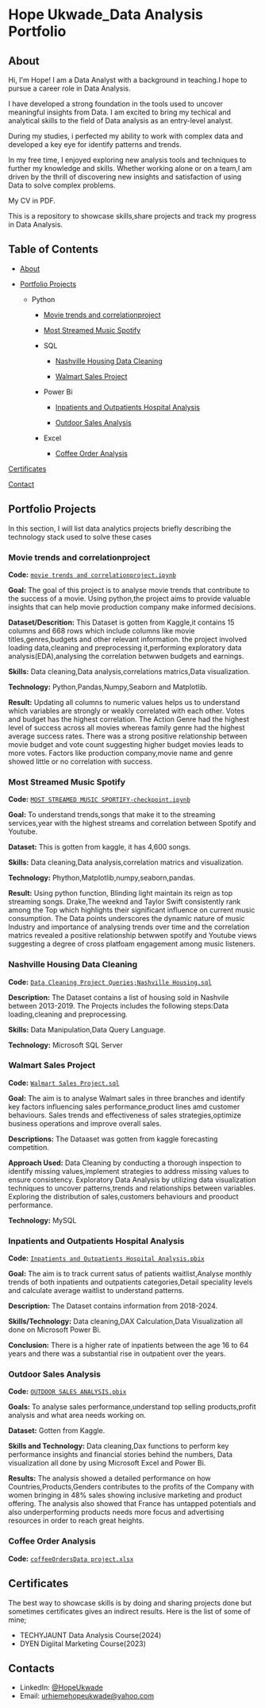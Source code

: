 # Hope Ukwade_Data Analysis Portfolio
## About
Hi, I'm Hope! I am a Data Analyst with a background in teaching.I hope to pursue a career role in Data Analysis.


I have developed a strong foundation in the tools used to uncover meaningful insights from Data. I am excited to bring my techical and analytical skills to the field of Data analysis as an entry-level analyst.


During my studies, i perfected my ability to work with complex data and developed a key eye for identify patterns and trends.

In my free time, I enjoyed exploring new analysis tools and techniques to further my knowledge and skills. Whether working alone or on a team,I am driven by the thrill of discovering new insights and satisfaction of using Data to solve complex problems.


My CV in PDF.


This is a repository to showcase skills,share projects and track my progress in Data Analysis.


## Table of Contents


  -  [About](#About)

  
   - [Portfolio Projects](#Portfolio-Projects)

      - Python

        - [Movie trends and correlationproject](https://github.com/hopeukwade/Hope-Ukwade-Data-Analysis-Portfolio/#Movie-trends-and-correlationproject) 

        - [Most Streamed Music Spotify](https://github.com/hopeukwade/Hope-Ukwade-Data-Analysis-Portfolio#Most-Streamed-Music-Spotify)

         -  SQL

               - [Nashville Housing Data Cleaning](https://github.com/hopeukwade/Hope-Ukwade-Data-Analysis-Portfolio#nashville-housing-data-cleaning)

               - [Walmart Sales Project](https://github.com/hopeukwade/Hope-Ukwade-Data-Analysis-Portfolio#walmart-sales-project)

         -  Power Bi

               - [Inpatients and Outpatients Hospital Analysis](https://github.com/hopeukwade/Hope-Ukwade-Data-Analysis-Portfolio#inpatients-and-outpatients-hospital-analysis)

               - [Outdoor Sales Analysis](https://github.com/hopeukwade/Hope-Ukwade-Data-Analysis-Portfolio#outdoor-sales-analysis)

         -  Excel 

               - [Coffee Order Analysis](https://github.com/hopeukwade/Hope-Ukwade-Data-Analysis-Portfolio#coffee-order-analysis)
 

 [Certificates](Certificates)


 [Contact](Contact)


 ## Portfolio Projects
 

 In this section, I will list data analytics projects briefly describing the technology stack used to solve these cases


 ### Movie trends and correlationproject

 **Code:** [` movie trends and correlationproject.ipynb `](https://github.com/hopeukwade/Portfolioprojects/blob/main/movie%20trends%20and%20correlationproject.ipynb)

 **Goal:** The goal of this project is to analyse movie trends that contribute to the success of a movie. Using python,the project aims to provide valuable insights that can help movie production company make informed decisions.

 **Dataset/Descrition:** This Dataset is gotten from Kaggle,it contains 15 columns and 668 rows which include columns like movie titles,genres,budgets and other relevant information. the project involved loading data,cleaning and preprocessing it,performing exploratory data analysis(EDA),analysing the correlation betwwen budgets and earnings.

 **Skills:** Data cleaning,Data analysis,correlations matrics,Data visualization.

 **Technology:** Python,Pandas,Numpy,Seaborn and Matplotlib.

 **Result:** Updating all columns to numeric values helps us to understand which variables are strongly or weakly correlated with each other. Votes and budget has the highest correlation. The Action Genre had the highest level of success across all movies whereas family genre had the highest average success rates. There was a strong positive relationship between movie budget and vote count suggesting higher budget movies leads to more votes. Factors like production company,movie name and genre showed little or no correlation with success.


### Most Streamed Music Spotify 

**Code:** [`MOST STREAMED MUSIC SPORTIFY-checkpoint.ipynb`](https://github.com/hopeukwade/Portfolioprojects/blob/main/MOST%20STREAMED%20MUSIC%20SPORTIFY-checkpoint.ipynb)

**Goal:** To understand trends,songs that make it to the streaming services,year with the highest streams and correlation between Spotify and Youtube.

**Dataset:** This is gotten from kaggle, it has 4,600 songs.

**Skills:** Data cleaning,Data analysis,correlation matrics and visualization.

**Technology:** Phython,Matplotlib,numpy,seaborn,pandas.

**Result:** Using python function, Blinding light maintain its reign as top streaming songs. Drake,The weeknd and Taylor Swift consistently rank among the Top which highlights their significant influence on current music consumption. The Data points underscores the dynamic nature of music Industry and importance of analysing trends over time and the correlation matrics revealed a positive relationship betwwen spotify and Youtube views suggesting a degree of cross platfoam engagement among music listeners.


### Nashville Housing Data Cleaning 

**Code:** [`Data Cleaning Project Queries;Nashville Housing.sql`](https://github.com/hopeukwade/Portfolioprojects/blob/a91b7a07de17f347c8f7e733ba979dbc39130735/Data%20Cleaning%20Project%20Queries%3BNashville%20Housing.sql)

**Description:** The Dataset contains a list of housing sold in Nashvile between 2013-2019. The Projects includes the following steps:Data loading,cleaning and preprocessing.

**Skills:** Data Manipulation,Data Query Language.

**Technology:** Microsoft SQL Server

### Walmart Sales Project

**Code:** [`Walmart Sales Project.sql`](https://github.com/hopeukwade/Portfolioprojects/blob/a91b7a07de17f347c8f7e733ba979dbc39130735/Walmart%20Sales%20Project.sql)

**Goal:** The aim is to analyse Walmart sales in three branches and identify key factors influencing sales performance,product lines amd customer behaviours. Sales trends and effectiveness of sales strategies,optimize business operations and improve overall sales.

**Descriptions:** The Dataaset was gotten from kaggle forecasting competition.

**Approach Used:** Data Cleaning by conducting a thorough inspection to identify missing values,implement strategies to address missing values to ensure consistency.
Exploratory Data Analysis by utilizing data visualization techniques to uncover patterns,trends and relationships between variables. Exploring the distribution of sales,customers behaviours and prooduct performance.

**Technology:** MySQL

### Inpatients and Outpatients Hospital Analysis

**Code:** [`Inpatients and Outpatients Hospital Analysis.pbix`](https://github.com/hopeukwade/Portfolioprojects/blob/a91b7a07de17f347c8f7e733ba979dbc39130735/Inpatients%20and%20Outpatients%20Hospital%20Analysis.pbix)

**Goal:** The aim is to track current satus of patients waitlist,Analyse monthly trends of both inpatients and outpatients categories,Detail speciality levels and calculate average waitlist to understand patterns.

**Description:** The Dataset contains information from 2018-2024.

**Skills/Technology:** Data cleaning,DAX Calculation,Data Visualization all done on Microsoft Power Bi.

**Conclusion:** There is a higher rate of inpatients between the age 16 to 64 years and there was a substantial rise in outpatient over the years.

### Outdoor Sales Analysis

**Code:** [`OUTDOOR SALES ANALYSIS.pbix`](https://github.com/hopeukwade/Portfolioprojects/blob/a91b7a07de17f347c8f7e733ba979dbc39130735/OUTDOOR%20SALES%20ANALYSIS.pbix)

**Goals:** To analyse sales performance,understand top selling products,profit analysis and what area needs working on.

**Dataset:** Gotten from Kaggle.

**Skills and Technology:** Data cleaning,Dax functions to perform key performance insights and financial stories behind the numbers, Data visualization all done by using Microsoft Excel and Power Bi.

**Results:** The analysis showed a detailed performance on how Countries,Products,Genders contributes to the profits of the Company with women bringing in 48% sales showing inclusive marketing and product offering. The analysis also showed that France has untapped potentials and also underperforming products needs more focus and advertising resources in order to reach great heights.


### Coffee Order Analysis 

**Code:** [`coffeeOrdersData project.xlsx`](https://github.com/hopeukwade/Portfolioprojects/blob/a91b7a07de17f347c8f7e733ba979dbc39130735/coffeeOrdersData%20project.xlsx)


## Certificates

The best way to showcase skills is by doing and sharing projects done but sometimes certificates gives an indirect results. Here is the list of some of mine;

- TECHYJAUNT Data Analysis Course(2024)
- DYEN Digiital Marketing Course(2023)


## Contacts
- LinkedIn: [@HopeUkwade](www.linkedin.com/in/hope-ukwade)
- Email: urhiemehopeukwade@yahoo.com

 
                 
       
